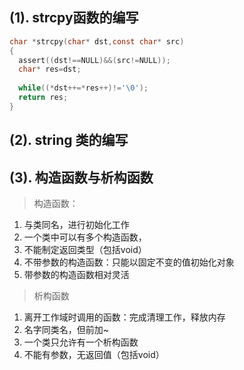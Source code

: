 ## (1). strcpy函数的编写

```c
char *strcpy(char* dst,const char* src)
{
  assert((dst!==NULL)&&(src!=NULL));
  char* res=dst;
  
  while((*dst++=*res++)!='\0');
  return res;
}

```

## (2). string 类的编写



## (3). 构造函数与析构函数

> 构造函数：

1. 与类同名，进行初始化工作
2. 一个类中可以有多个构造函数，
3. 不能制定返回类型（包括void）
4. 不带参数的构造函数：只能以固定不变的值初始化对象
5. 带参数的构造函数相对灵活

> 析构函数

1. 离开工作域时调用的函数：完成清理工作，释放内存
2. 名字同类名，但前加~
3. 一个类只允许有一个析构函数
4. 不能有参数，无返回值（包括void）
